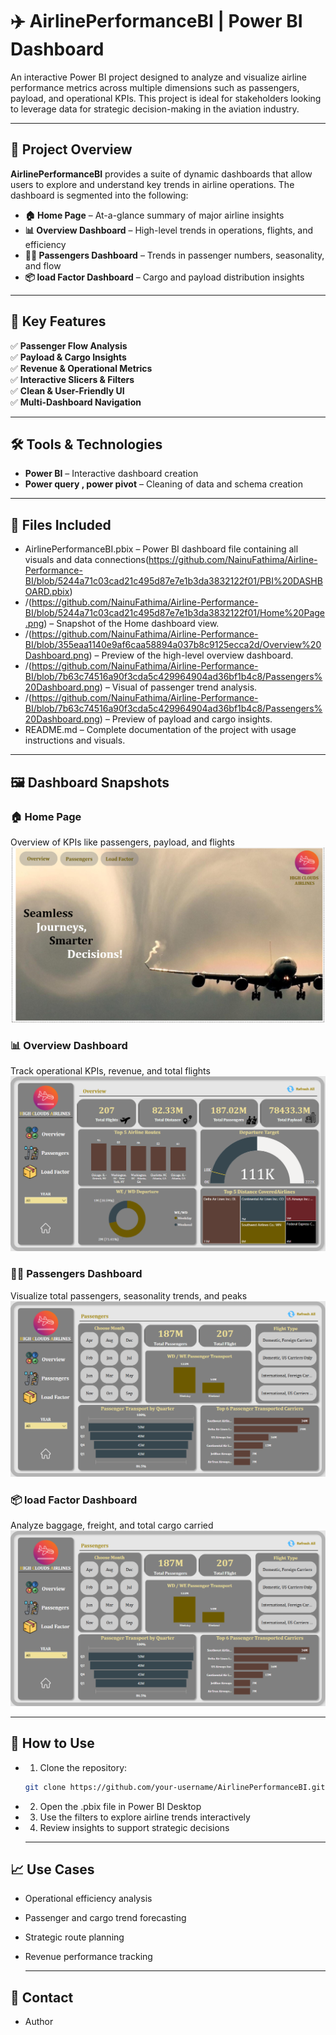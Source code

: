 # ✈️ AirlinePerformanceBI | Power BI Dashboard

An interactive Power BI project designed to analyze and visualize airline performance metrics across multiple dimensions such as passengers, payload, and operational KPIs. This project is ideal for stakeholders looking to leverage data for strategic decision-making in the aviation industry.

---

## 📌 Project Overview

**AirlinePerformanceBI** provides a suite of dynamic dashboards that allow users to explore and understand key trends in airline operations. The dashboard is segmented into the following:

- **🏠 Home Page** – At-a-glance summary of major airline insights
- **📊 Overview Dashboard** – High-level trends in operations, flights, and efficiency
- **🧑‍✈️ Passengers Dashboard** – Trends in passenger numbers, seasonality, and flow
- **📦 load Factor Dashboard** – Cargo and payload distribution insights

---

## 🚀 Key Features

✅ **Passenger Flow Analysis**  
✅ **Payload & Cargo Insights**  
✅ **Revenue & Operational Metrics**  
✅ **Interactive Slicers & Filters**  
✅ **Clean & User-Friendly UI**  
✅ **Multi-Dashboard Navigation**

---

## 🛠️ Tools & Technologies

- **Power BI** – Interactive dashboard creation  
- **Power query , power pivot** – Cleaning of data and schema creation 

---

## 📁 Files Included

- AirlinePerformanceBI.pbix – Power BI dashboard file containing all visuals and data connections(https://github.com/NainuFathima/Airline-Performance-BI/blob/5244a71c03cad21c495d87e7e1b3da3832122f01/PBI%20DASHBOARD.pbix)
- /(https://github.com/NainuFathima/Airline-Performance-BI/blob/5244a71c03cad21c495d87e7e1b3da3832122f01/Home%20Page.png) – Snapshot of the Home dashboard view.
- /(https://github.com/NainuFathima/Airline-Performance-BI/blob/355eaa1140e9af6caa58894a037b8c9125ecca2d/Overview%20Dashboard.png) – Preview of the high-level overview dashboard.
- /(https://github.com/NainuFathima/Airline-Performance-BI/blob/7b63c74516a90f3cda5c429964904ad36bf1b4c8/Passengers%20Dashboard.png) – Visual of passenger trend analysis.
- /(https://github.com/NainuFathima/Airline-Performance-BI/blob/7b63c74516a90f3cda5c429964904ad36bf1b4c8/Passengers%20Dashboard.png) – Preview of payload and cargo insights.
- README.md – Complete documentation of the project with usage instructions and visuals.

---

## 🖼️ Dashboard Snapshots

### 🏠 Home Page
Overview of KPIs like passengers, payload, and flights  
![Home Page](https://github.com/NainuFathima/Airline-Performance-BI/blob/5244a71c03cad21c495d87e7e1b3da3832122f01/Home%20Page.png)

### 📊 Overview Dashboard  
Track operational KPIs, revenue, and total flights  
![Overview Dashboard](https://github.com/NainuFathima/Airline-Performance-BI/blob/355eaa1140e9af6caa58894a037b8c9125ecca2d/Overview%20Dashboard.png)

### 🧑‍✈️ Passengers Dashboard  
Visualize total passengers, seasonality trends, and peaks  
![Passengers Dashboard](https://github.com/NainuFathima/Airline-Performance-BI/blob/7b63c74516a90f3cda5c429964904ad36bf1b4c8/Passengers%20Dashboard.png)

### 📦 load Factor Dashboard  
Analyze baggage, freight, and total cargo carried  
![Payload Dashboard](https://github.com/NainuFathima/Airline-Performance-BI/blob/7b63c74516a90f3cda5c429964904ad36bf1b4c8/Passengers%20Dashboard.png)

---

## 🔧 How to Use

- 1. Clone the repository:
   ```bash
   git clone https://github.com/your-username/AirlinePerformanceBI.git

- 2. Open the .pbix file in Power BI Desktop

- 3. Use the filters to explore airline trends interactively

- 4. Review insights to support strategic decisions

  ---

## 📈 Use Cases

- Operational efficiency analysis
- Passenger and cargo trend forecasting
- Strategic route planning
- Revenue performance tracking

  ---

## 📩 Contact

- Author 








